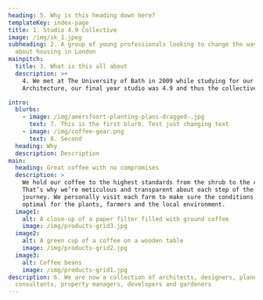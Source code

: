 ```yaml
---
heading: 5. Why is this heading down here?
templateKey: index-page
title: 1. Studio 4.9 Collective
image: /img/sk_1.jpeg
subheading: 2. A group of young professionals looking to change the way we think
  about housing in London
mainpitch:
  title: 3. What is this all about
  description: >+
    4. We met at The University of Bath in 2009 while studying for our BSc(Hons)
    Architecture, our final year studio was 4.9 and thus the collective was born

intro:
  blurbs:
    - image: /img/amersfoort-planting-plans-dragged-.jpg
      text: 7. This is the first blurb. Test just changing text
    - image: /img/coffee-gear.png
      text: 8. Second
  heading: Why
  description: Description
main:
  heading: Great coffee with no compromises
  description: >
    We hold our coffee to the highest standards from the shrub to the cup.
    That’s why we’re meticulous and transparent about each step of the coffee’s
    journey. We personally visit each farm to make sure the conditions are
    optimal for the plants, farmers and the local environment.
  image1:
    alt: A close-up of a paper filter filled with ground coffee
    image: /img/products-grid3.jpg
  image2:
    alt: A green cup of a coffee on a wooden table
    image: /img/products-grid2.jpg
  image3:
    alt: Coffee beans
    image: /img/products-grid1.jpg
description: 6. We are now a collection of architects, designers, planning
  consultants, property managers, developers and gardeners
---
```

